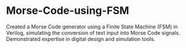 # Morse-Code-using-FSM
Created a Morse Code generator using a Finite State Machine (FSM) in Verilog, simulating the conversion of text input into Morse Code signals. Demonstrated expertise in digital design and simulation tools.
